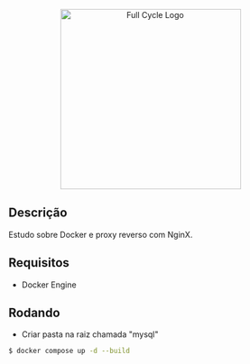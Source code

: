 <p align="center">
  <a href="http://fullcycle.com.br/" target="blank"><img src="https://fullcycle.com.br/wp-content/themes/fullcycle/assets/images/fullcycle-logo.svg" width="320" alt="Full Cycle Logo" /></a>
</p>

## Descrição

Estudo sobre Docker e proxy reverso com NginX.

## Requisitos

- Docker Engine

## Rodando

- Criar pasta na raiz chamada "mysql"

```bash
$ docker compose up -d --build
```
